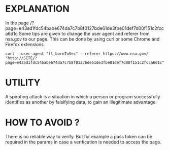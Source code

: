 # EXPLANATION

In the page /?page=e43ad1fdc54babe674da7c7b8f0127bde61de3fbe01def7d00f151c2fcca6d1c 
Some tips are given to change the user agent and referer from nsa.gov to our page. This can be done by using curl or some Chrome and Firefox extensions.

``curl --user-agent "ft_bornToSec" --referer https://www.nsa.gov/ "http://SITE/?page=e43ad1fdc54babe674da7c7b8f0127bde61de3fbe01def7d00f151c2fcca6d1c"``

# UTILITY

A spoofing attack is a situation in which a person or program successfully identifies as another by falsifying data, to gain an illegitimate advantage.

# HOW TO AVOID ?

There is no reliable way to verify. 
But for example a pass token can be required in the params in case a verification is needed to access the page.